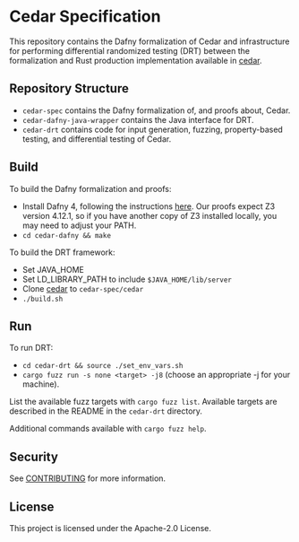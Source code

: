 # Cedar Specification

This repository contains the Dafny formalization of Cedar and infrastructure for performing differential randomized testing (DRT) between the formalization and Rust production implementation available in [cedar](https://github.com/cedar-policy/cedar).

## Repository Structure

* `cedar-spec` contains the Dafny formalization of, and proofs about, Cedar.
* `cedar-dafny-java-wrapper` contains the Java interface for DRT.
* `cedar-drt` contains code for input generation, fuzzing, property-based testing, and differential testing of Cedar.

## Build

To build the Dafny formalization and proofs:

* Install Dafny 4, following the instructions [here](https://github.com/dafny-lang/dafny/wiki/INSTALL). Our proofs expect Z3 version 4.12.1, so if you have another copy of Z3 installed locally, you may need to adjust your PATH.
* `cd cedar-dafny && make`

To build the DRT framework:

* Set JAVA_HOME
* Set LD_LIBRARY_PATH to include `$JAVA_HOME/lib/server`
* Clone [cedar](https://github.com/cedar-policy/cedar) to `cedar-spec/cedar`
* `./build.sh`

## Run

To run DRT:

* `cd cedar-drt && source ./set_env_vars.sh`
* `cargo fuzz run -s none <target> -j8` (choose an appropriate -j for your machine).

List the available fuzz targets with `cargo fuzz list`.
Available targets are described in the README in the `cedar-drt` directory.

Additional commands available with `cargo fuzz help`.

## Security

See [CONTRIBUTING](CONTRIBUTING.md#security-issue-notifications) for more information.

## License

This project is licensed under the Apache-2.0 License.
